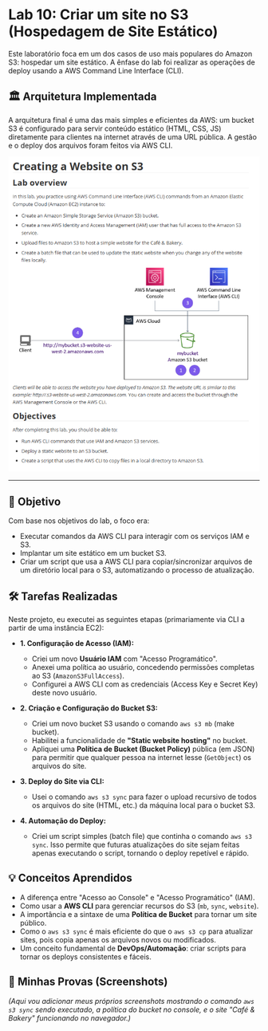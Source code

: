 # Lab 10: Criar um site no S3 (Hospedagem de Site Estático)

Este laboratório foca em um dos casos de uso mais populares do Amazon S3: hospedar um site estático. A ênfase do lab foi realizar as operações de deploy usando a AWS Command Line Interface (CLI).

## 🏛️ Arquitetura Implementada

A arquitetura final é uma das mais simples e eficientes da AWS: um bucket S3 é configurado para servir conteúdo estático (HTML, CSS, JS) diretamente para clientes na internet através de uma URL pública. A gestão e o deploy dos arquivos foram feitos via AWS CLI.

![Diagrama da Arquitetura de Site Estático no S3](./arquitetura-s3-website.png)

---

## 🎯 Objetivo
Com base nos objetivos do lab, o foco era:
* Executar comandos da AWS CLI para interagir com os serviços IAM e S3.
* Implantar um site estático em um bucket S3.
* Criar um script que usa a AWS CLI para copiar/sincronizar arquivos de um diretório local para o S3, automatizando o processo de atualização.

## 🛠️ Tarefas Realizadas

Neste projeto, eu executei as seguintes etapas (primariamente via CLI a partir de uma instância EC2):

* **1. Configuração de Acesso (IAM):**
    * Criei um novo **Usuário IAM** com "Acesso Programático".
    * Anexei uma política ao usuário, concedendo permissões completas ao S3 (`AmazonS3FullAccess`).
    * Configurei a AWS CLI com as credenciais (Access Key e Secret Key) deste novo usuário.

* **2. Criação e Configuração do Bucket S3:**
    * Criei um novo bucket S3 usando o comando `aws s3 mb` (make bucket).
    * Habilitei a funcionalidade de **"Static website hosting"** no bucket.
    * Apliquei uma **Política de Bucket (Bucket Policy)** pública (em JSON) para permitir que qualquer pessoa na internet lesse (`GetObject`) os arquivos do site.

* **3. Deploy do Site via CLI:**
    * Usei o comando `aws s3 sync` para fazer o upload recursivo de todos os arquivos do site (HTML, etc.) da máquina local para o bucket S3.

* **4. Automação do Deploy:**
    * Criei um script simples (batch file) que continha o comando `aws s3 sync`. Isso permite que futuras atualizações do site sejam feitas apenas executando o script, tornando o deploy repetível e rápido.

## 💡 Conceitos Aprendidos
-   A diferença entre "Acesso ao Console" e "Acesso Programático" (IAM).
-   Como usar a **AWS CLI** para gerenciar recursos do S3 (`mb`, `sync`, `website`).
-   A importância e a sintaxe de uma **Política de Bucket** para tornar um site público.
-   Como o `aws s3 sync` é mais eficiente do que o `aws s3 cp` para atualizar sites, pois copia apenas os arquivos novos ou modificados.
-   Um conceito fundamental de **DevOps/Automação**: criar scripts para tornar os deploys consistentes e fáceis.

## 📸 Minhas Provas (Screenshots)

*(Aqui vou adicionar meus próprios screenshots mostrando o comando `aws s3 sync` sendo executado, a política do bucket no console, e o site "Café & Bakery" funcionando no navegador.)*
